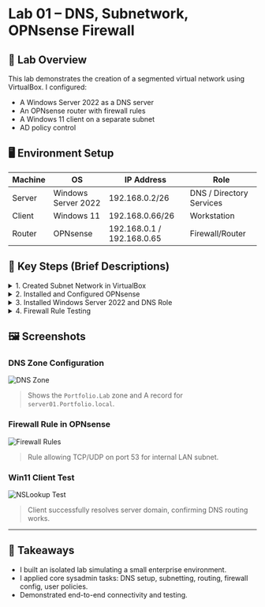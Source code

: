 # Lab 01 – DNS, Subnetwork, OPNsense Firewall

## 🧩 Lab Overview

This lab demonstrates the creation of a segmented virtual network using VirtualBox. I configured:
- A Windows Server 2022 as a DNS server
- An OPNsense router with firewall rules
- A Windows 11 client on a separate subnet
- AD policy control

## 🖥️ Environment Setup

| Machine | OS | IP Address | Role |
|--------|----|------------|------|
| Server | Windows Server 2022 | 192.168.0.2/26 | DNS / Directory Services |
| Client | Windows 11          | 192.168.0.66/26 | Workstation             |
| Router | OPNsense            | 192.168.0.1 / 192.168.0.65 | Firewall/Router |

## 🔧 Key Steps (Brief Descriptions)

<details>
<summary>1. Created Subnet Network in VirtualBox</summary>
- Created two internal network adapters: `intnet-A` and `intnet-B`
- Connected Server to `intnet-A`, Client to `intnet-B`, Router with two adapters
</details>

<details>
<summary>2. Installed and Configured OPNsense</summary>
- Set up interface assignments
- Configured static IPs for WAN and LAN
- Enabled DNS forwarder and firewall rules
</details>

<details>
<summary>3. Installed Windows Server 2022 and DNS Role</summary>
- Promoted to domain controller
- Configured DNS zone and records
- Verified with `nslookup` and `ping`
</details>

<details>
<summary>4. Firewall Rule Testing</summary>
- Created rules to allow:
  - TCP/UDP 53 for DNS
  - TCP 389 for LDAP
- Tested from Win11 client using `nslookup`
</details>

## 🖼️ Screenshots

### DNS Zone Configuration
![DNS Zone](./assets/dns-zone-setup.png)
> Shows the `Portfolio.Lab` zone and A record for `server01.Portfolio.local`.

### Firewall Rule in OPNsense
![Firewall Rules](./assets/firewall-rule-dns.png)
> Rule allowing TCP/UDP on port 53 for internal LAN subnet.

### Win11 Client Test
![NSLookup Test](./assets/nslookup-success.png)
> Client successfully resolves server domain, confirming DNS routing works.

---

## 🧠 Takeaways

- I built an isolated lab simulating a small enterprise environment.
- I applied core sysadmin tasks: DNS setup, subnetting, routing, firewall config, user policies.
- Demonstrated end-to-end connectivity and testing.
